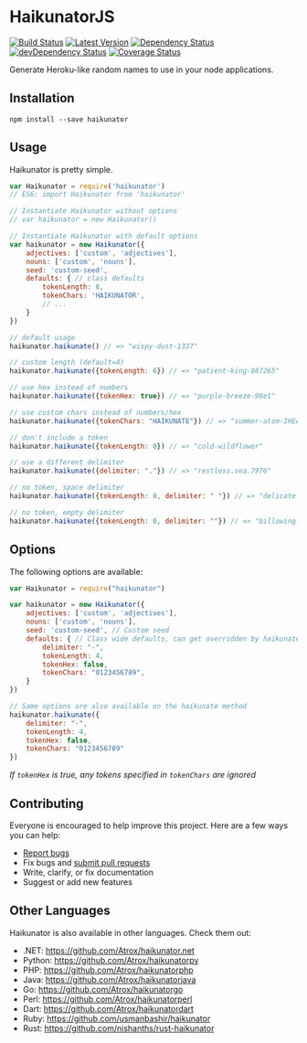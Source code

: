 # HaikunatorJS

[![Build Status](https://img.shields.io/travis/Atrox/haikunatorjs.svg?style=flat-square)](https://travis-ci.org/Atrox/haikunatorjs)
[![Latest Version](https://img.shields.io/npm/v/haikunator.svg?style=flat-square)](https://www.npmjs.com/package/haikunator)
[![Dependency Status](https://img.shields.io/david/atrox/haikunatorjs.svg?style=flat-square)](https://david-dm.org/atrox/haikunatorjs)
[![devDependency Status](https://img.shields.io/david/dev/atrox/haikunatorjs.svg?style=flat-square)](https://david-dm.org/atrox/haikunatorjs#info=devDependencies)
[![Coverage Status](https://img.shields.io/coveralls/Atrox/haikunatorjs.svg?style=flat-square)](https://coveralls.io/r/Atrox/haikunatorjs)

Generate Heroku-like random names to use in your node applications.

## Installation

```
npm install --save haikunator
```

## Usage

Haikunator is pretty simple.

```javascript
var Haikunator = require('haikunator')
// ES6: import Haikunator from 'haikunator'

// Instantiate Haikunator without options
// var haikunator = new Haikunator()

// Instantiate Haikunator with default options
var haikunator = new Haikunator({
    adjectives: ['custom', 'adjectives'],
    nouns: ['custom', 'nouns'],
    seed: 'custom-seed',
    defaults: { // class defaults
        tokenLength: 8,
        tokenChars: 'HAIKUNATOR',
        // ...
    }
})

// default usage
haikunator.haikunate() // => "wispy-dust-1337"

// custom length (default=4)
haikunator.haikunate({tokenLength: 6}) // => "patient-king-887265"

// use hex instead of numbers
haikunator.haikunate({tokenHex: true}) // => "purple-breeze-98e1"

// use custom chars instead of numbers/hex
haikunator.haikunate({tokenChars: "HAIKUNATE"}) // => "summer-atom-IHEA"

// don't include a token
haikunator.haikunate({tokenLength: 0}) // => "cold-wildflower"

// use a different delimiter
haikunator.haikunate({delimiter: "."}) // => "restless.sea.7976"

// no token, space delimiter
haikunator.haikunate({tokenLength: 0, delimiter: " "}) // => "delicate haze"

// no token, empty delimiter
haikunator.haikunate({tokenLength: 0, delimiter: ""}) // => "billowingleaf"
```

## Options

The following options are available:

```javascript
var Haikunator = require("haikunator")

var haikunator = new Haikunator({
    adjectives: ['custom', 'adjectives'],
    nouns: ['custom', 'nouns'],
    seed: 'custom-seed', // Custom seed
    defaults: { // Class wide defaults, can get overridden by haikunate(options)
        delimiter: "-",
        tokenLength: 4,
        tokenHex: false,
        tokenChars: "0123456789",
    }
})

// Same options are also available on the haikunate method
haikunator.haikunate({
    delimiter: "-",
    tokenLength: 4,
    tokenHex: false,
    tokenChars: "0123456789"
})
```
*If ```tokenHex``` is true, any tokens specified in ```tokenChars``` are ignored*

## Contributing

Everyone is encouraged to help improve this project. Here are a few ways you can help:

- [Report bugs](https://github.com/atrox/haikunatorjs/issues)
- Fix bugs and [submit pull requests](https://github.com/atrox/haikunatorjs/pulls)
- Write, clarify, or fix documentation
- Suggest or add new features

## Other Languages

Haikunator is also available in other languages. Check them out:

- .NET: https://github.com/Atrox/haikunator.net
- Python: https://github.com/Atrox/haikunatorpy
- PHP: https://github.com/Atrox/haikunatorphp
- Java: https://github.com/Atrox/haikunatorjava
- Go: https://github.com/Atrox/haikunatorgo
- Perl: https://github.com/Atrox/haikunatorperl
- Dart: https://github.com/Atrox/haikunatordart
- Ruby: https://github.com/usmanbashir/haikunator
- Rust: https://github.com/nishanths/rust-haikunator
